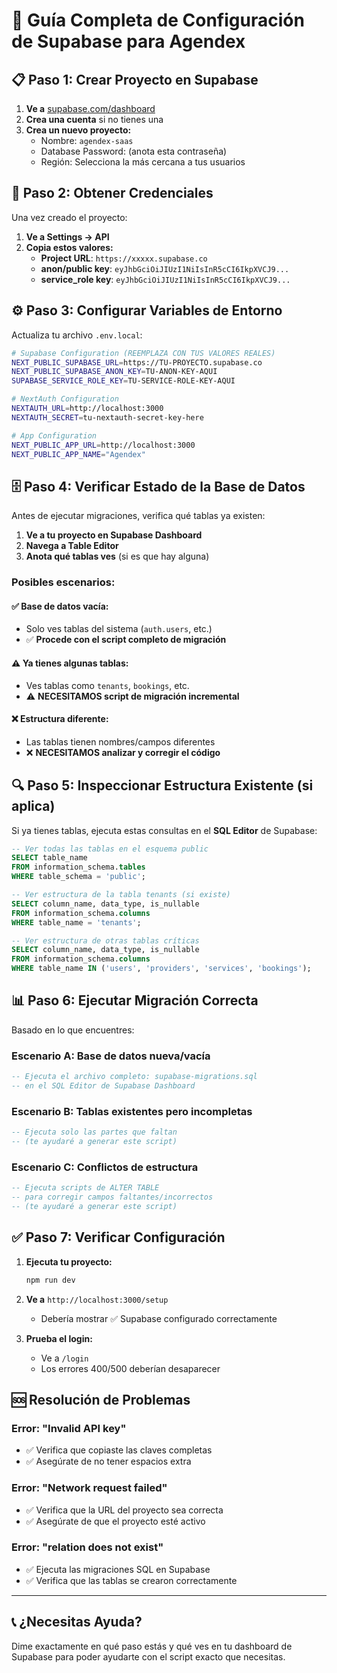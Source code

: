 # 🚀 Guía Completa de Configuración de Supabase para Agendex

## 📋 **Paso 1: Crear Proyecto en Supabase**

1. **Ve a** [supabase.com/dashboard](https://supabase.com/dashboard)
2. **Crea una cuenta** si no tienes una
3. **Crea un nuevo proyecto:**
   - Nombre: `agendex-saas`
   - Database Password: (anota esta contraseña)
   - Región: Selecciona la más cercana a tus usuarios

## 🔑 **Paso 2: Obtener Credenciales**

Una vez creado el proyecto:

1. **Ve a Settings → API**
2. **Copia estos valores:**
   - **Project URL**: `https://xxxxx.supabase.co`
   - **anon/public key**: `eyJhbGciOiJIUzI1NiIsInR5cCI6IkpXVCJ9...`
   - **service_role key**: `eyJhbGciOiJIUzI1NiIsInR5cCI6IkpXVCJ9...`

## ⚙️ **Paso 3: Configurar Variables de Entorno**

Actualiza tu archivo `.env.local`:

```bash
# Supabase Configuration (REEMPLAZA CON TUS VALORES REALES)
NEXT_PUBLIC_SUPABASE_URL=https://TU-PROYECTO.supabase.co
NEXT_PUBLIC_SUPABASE_ANON_KEY=TU-ANON-KEY-AQUI
SUPABASE_SERVICE_ROLE_KEY=TU-SERVICE-ROLE-KEY-AQUI

# NextAuth Configuration
NEXTAUTH_URL=http://localhost:3000
NEXTAUTH_SECRET=tu-nextauth-secret-key-here

# App Configuration
NEXT_PUBLIC_APP_URL=http://localhost:3000
NEXT_PUBLIC_APP_NAME="Agendex"
```

## 🗄️ **Paso 4: Verificar Estado de la Base de Datos**

Antes de ejecutar migraciones, verifica qué tablas ya existen:

1. **Ve a tu proyecto en Supabase Dashboard**
2. **Navega a Table Editor**
3. **Anota qué tablas ves** (si es que hay alguna)

### Posibles escenarios:

#### ✅ **Base de datos vacía:**
- Solo ves tablas del sistema (`auth.users`, etc.)
- ✅ **Procede con el script completo de migración**

#### ⚠️ **Ya tienes algunas tablas:**
- Ves tablas como `tenants`, `bookings`, etc.
- ⚠️ **NECESITAMOS script de migración incremental**

#### ❌ **Estructura diferente:**
- Las tablas tienen nombres/campos diferentes
- ❌ **NECESITAMOS analizar y corregir el código**

## 🔍 **Paso 5: Inspeccionar Estructura Existente (si aplica)**

Si ya tienes tablas, ejecuta estas consultas en el **SQL Editor** de Supabase:

```sql
-- Ver todas las tablas en el esquema public
SELECT table_name 
FROM information_schema.tables 
WHERE table_schema = 'public';

-- Ver estructura de la tabla tenants (si existe)
SELECT column_name, data_type, is_nullable 
FROM information_schema.columns 
WHERE table_name = 'tenants';

-- Ver estructura de otras tablas críticas
SELECT column_name, data_type, is_nullable 
FROM information_schema.columns 
WHERE table_name IN ('users', 'providers', 'services', 'bookings');
```

## 📊 **Paso 6: Ejecutar Migración Correcta**

Basado en lo que encuentres:

### **Escenario A: Base de datos nueva/vacía**
```sql
-- Ejecuta el archivo completo: supabase-migrations.sql
-- en el SQL Editor de Supabase Dashboard
```

### **Escenario B: Tablas existentes pero incompletas**
```sql
-- Ejecuta solo las partes que faltan
-- (te ayudaré a generar este script)
```

### **Escenario C: Conflictos de estructura**
```sql
-- Ejecuta scripts de ALTER TABLE
-- para corregir campos faltantes/incorrectos
-- (te ayudaré a generar este script)
```

## ✅ **Paso 7: Verificar Configuración**

1. **Ejecuta tu proyecto:**
   ```bash
   npm run dev
   ```

2. **Ve a** `http://localhost:3000/setup`
   - Debería mostrar ✅ Supabase configurado correctamente

3. **Prueba el login:**
   - Ve a `/login`
   - Los errores 400/500 deberían desaparecer

## 🆘 **Resolución de Problemas**

### Error: "Invalid API key"
- ✅ Verifica que copiaste las claves completas
- ✅ Asegúrate de no tener espacios extra

### Error: "Network request failed"
- ✅ Verifica que la URL del proyecto sea correcta
- ✅ Asegúrate de que el proyecto esté activo

### Error: "relation does not exist"
- ✅ Ejecuta las migraciones SQL en Supabase
- ✅ Verifica que las tablas se crearon correctamente

---

## 📞 **¿Necesitas Ayuda?**

Dime exactamente en qué paso estás y qué ves en tu dashboard de Supabase para poder ayudarte con el script exacto que necesitas.